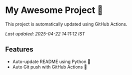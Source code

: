 # My Awesome Project 🚀

This project is automatically updated using GitHub Actions.

_Last updated: 2025-04-22 14:11:12 IST_

## Features
- Auto-update README using Python 🐍
- Auto Git push with GitHub Actions 🤖
